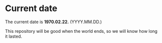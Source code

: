 # Current date

The current date is **1970.02.22.** (YYYY.MM.DD.)

This repository will be good when the world ends, so we will know how long it lasted.